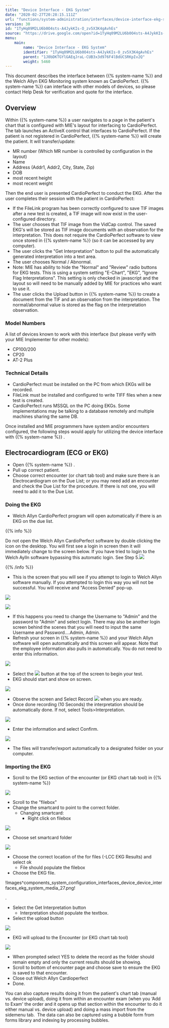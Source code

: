```yaml
---
title: "Device Interface - EKG System"
date: "2020-02-27T20:28:15.111Z"
url: "functions/system-administration/interfaces/device-interface-ekg-system.html"
version: 30
id: "1TyHq09M2LU6b0O4sts-A4JykKIs-O_zv5X3K4gAvhEs"
source: "https://drive.google.com/open?id=1TyHq09M2LU6b0O4sts-A4JykKIs-O_zv5X3K4gAvhEs"
menu:
    main:
        name: "Device Interface - EKG System"
        identifier: "1TyHq09M2LU6b0O4sts-A4JykKIs-O_zv5X3K4gAvhEs"
        parent: "1J0bDKTGYlGAEqJraL-CUB3x3d976F4lBdUCSRKpIv2Q"
        weight: 5460
---
```

This document describes the interface between {{% system-name %}} and the Welch Allyn EKG Monitoring system known as CardioPerfect. {{% system-name %}} can interface with other models of devices, so please contact Help Desk for verification and quote for the interface.

## Overview

Within {{% system-name %}} a user navigates to a page in the patient's chart that is configured with MIE's layout for interfacing to CardioPerfect. The tab launches an ActiveX control that interfaces to CardioPerfect. If the patient is not registered in CardioPerfect, {{% system-name %}} will create the patient. It will transfer/update:

* MR number (Which MR number is controlled by configuration in the layout)
* Name
* Address (Addr1, Addr2, City, State, Zip)
* DOB
* most recent height
* most recent weight

Then the end user is presented CardioPerfect to conduct the EKG. After the user completes their session with the patient in CardioPerfect:

* If the FileLink program has been correctly configured to save TIF images after a new test is created, a TIF image will now exist in the user-configured directory.
* The user chooses that TIF image from the VidCap control. The saved EKG's will be stored as TIF image documents with an observation for the interpretation. This does not require the CardioPerfect software to view once stored in {{% system-name %}} (so it can be accessed by any computer).
* The user clicks the "Get Interpretation" button to pull the automatically generated interpretation into a text area.
* The user chooses Normal / Abnormal.
* Note: MIE has ability to hide the "Normal" and "Review" radio buttons for EKG tests. This is using a system setting "E-Chart", "EKG", "Ignore Flag Interpretations". This setting is only checked in javascript and the layout so will need to be manually added by MIE for practices who want to use it.
* The user clicks the Upload button in {{% system-name %}} to create a document from the TIF and an observation from the interpretation. The normal/abnormal value is stored as the flag on the interpretation observation.

### Model Numbers

A list of devices known to work with this interface (but please verify with your MIE Implementer for other models):

* CP100/200
* CP20
* AT-2 Plus

### Technical Details

* CardioPerfect must be installed on the PC from which EKGs will be recorded.
* FileLink must be installed and configured to write TIFF files when a new test is created.
* CardioPerfect runs MSSQL on the PC doing EKGs. Some implementations may be talking to a database remotely and multiple machines sharing the same DB.

Once installed and MIE programmers have system and/or encounters configured, the following steps would apply for utilizing the device interface with {{% system-name %}} .

## Electrocardiogram (ECG or EKG)

* Open {{% system-name %}} .
* Pull up correct patient.
* Choose correct encounter (or chart tab tool) and make sure there is an Electrocardiogram on the Due List; or you may need add an encounter and check the Due List for the procedure. If there is not one, you will need to add it to the Due List.

### Doing the EKG

* Welch Allyn CardioPerfect program will open automatically if there is an EKG on the due list.

{{% info %}}

Do not open the Welch Allyn CardioPerfect software by double clicking the icon on the desktop. You will first see a login in screen then it will immediately change to the screen below. If you have tried to login to the Welch Aylln software bypassing this automatic login. See Step 5.![](device-interface-ekg-system.images/image1.png)

{{% /info %}}


* This is the screen that you will see if you attempt to login to Welch Allyn software manually. If you attempted to login this way you will not be successful. You will receive and "Access Denied" pop-up.

![](device-interface-ekg-system.images/image2.png)

![](device-interface-ekg-system.images/image3.png)

* If this happens you need to change the Username to "Admin" and the password to "Admin" and select login. There may also be another login screen behind the scenes that you will need to input the same Username and Password….Admin, Admin.
* Refresh your screen in {{% system-name %}} and your Welch Allyn software will open automatically and this screen will appear. Note that the employee information also pulls in automatically. You do not need to enter this information.

![](device-interface-ekg-system.images/image4.png)

* Select the ![](device-interface-ekg-system.images/image5.png) button at the top of the screen to begin your test.
* EKG should start and show on screen.

![](device-interface-ekg-system.images/image6.png)

* Observe the screen and Select Record ![](device-interface-ekg-system.images/image7.png) when you are ready.
* Once done recording (10 Seconds) the interpretation should be automatically done. If not, select Tools>Interpretation.

![](device-interface-ekg-system.images/image8.png)

* Enter the information and select Confirm.

![](device-interface-ekg-system.images/image9.png)

* The files will transfer/export automatically to a designated folder on your computer.

### Importing the EKG

* Scroll to the EKG section of the encounter (or EKG chart tab tool) in {{% system-name %}}

![](device-interface-ekg-system.images/image10.png)
* Scroll to the "filebox"
* Change the smartcard to point to the correct folder.
    * Changing smartcard:
        * Right click on filebox

![](device-interface-ekg-system.images/image11.png)

* Choose set smartcard folder

![](device-interface-ekg-system.images/image12.png)

* Choose the correct location of the for files (-LCC EKG Results) and select ok
    * File should populate the filebox
* Choose the EKG file.

!Images^components_system_configuration_interfaces_device_device_interfaces_ekg_system_media_27.png!

.



* Select the Get Interpretation button
    * Interpretation should populate the textbox.
* Select the upload button

![](device-interface-ekg-system.images/image13.png)

* EKG will upload to the Encounter (or EKG chart tab tool)

![](https://lh3.googleusercontent.com/T0qIuLifsGA-4naKgpdHdlL5D0ZbgAkh_O1aCru4nYc4kqCZ4dlj0si5S31Yzmfyh7b0a6kopNjeF6CUGrafTRY8NVPlD85DKWdrijHMCPrzRTNfZWhH3M75Fm3jYQnn6MbeHuj2fA1RVul9nA)

* When prompted select YES to delete the record as the folder should remain empty and only the current results should be showing.
* Scroll to bottom of encounter page and choose save to ensure the EKG is saved to that encounter.
* Close out Welch Allyn Cardioperfect
* Done.

You can also capture results doing it from the patient's chart tab (manual vs. device upload), doing it from within an encounter exam (when you ‘Add to Exam' the order and it opens up that section within the encounter to do it either manual vs. device upload) and doing a mass import from the sidemenu tab.  The data can also be captured using a bubble form from forms library and indexing by processing bubbles.

